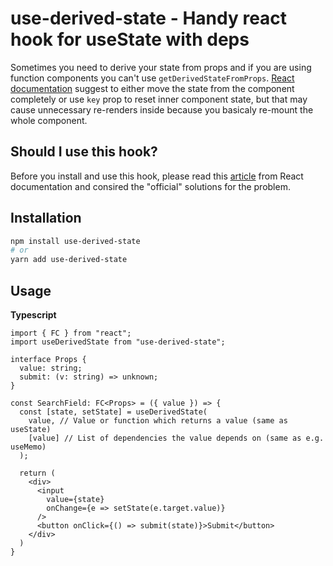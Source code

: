 # use-derived-state - Handy react hook for useState with deps

Sometimes you need to derive your state from props and if you are using function components you can't use `getDerivedStateFromProps`. [React documentation](https://reactjs.org/blog/2018/06/07/you-probably-dont-need-derived-state.html) suggest to either move the state from the component completely or use `key` prop to reset inner component state, but that may cause unnecessary re-renders inside because you basicaly re-mount the whole component.

## Should I use this hook?

Before you install and use this hook, please read this [article](https://reactjs.org/blog/2018/06/07/you-probably-dont-need-derived-state.html) from React documentation and consired the "official" solutions for the problem.

## Installation

```bash
npm install use-derived-state
# or
yarn add use-derived-state
```

## Usage

**Typescript**
```tsx
import { FC } from "react";
import useDerivedState from "use-derived-state";

interface Props {
  value: string;
  submit: (v: string) => unknown;
}

const SearchField: FC<Props> = ({ value }) => {
  const [state, setState] = useDerivedState(
    value, // Value or function which returns a value (same as useState)
    [value] // List of dependencies the value depends on (same as e.g. useMemo)
  );

  return (
    <div>
      <input 
        value={state} 
        onChange={e => setState(e.target.value)} 
      />
      <button onClick={() => submit(state)}>Submit</button>
    </div>
  )
}
```
